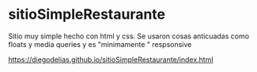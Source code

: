 # sitioSimpleRestaurante

Sitio muy simple hecho con html y css. Se usaron cosas anticuadas como floats y media queries y es "minimamente " respsonsive

https://diegodelias.github.io/sitioSimpleRestaurante/index.html


